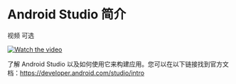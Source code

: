# Android Studio 简介

视频 可选

[![Watch the video](https://img.youtube.com/vi/NCoekcDxbrI/maxresdefault.jpg)](https://youtu.be/NCoekcDxbrI)

了解 Android Studio 以及如何使用它来构建应用。您可以在以下链接找到官方文档：https://developer.android.com/studio/intro